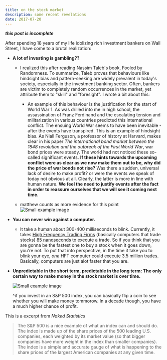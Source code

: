 ```yaml
---
title: on the stock market
description: some recent revelations
date: 2017-07-20
---
```


**_this post is incomplete_**


After spending 18 years of my life idolizing rich investment bankers on Wall Street, I have come to a brutal realization:


- **A lot of investing is gambling??**

    - I realized this after reading Nassim Taleb's book, Fooled by Randomness. To summarize, Taleb proves that behaviours like hindsight bias and pattern-seeking are widely prevalent in today's society, especially in the investment banking sector. Often, bankers are victim to completely random occurrences in the market, yet attribute them to "skill" and "foresight". I wrote a bit about this:

        -  An example of this behaviour is the justification for the start of World War 1. As was drilled into me in high school, the assassination of Franz Ferdinand and the escalating tension and militarization in various countries predicted this international conflict. The ensuing World War seems to have been inevitable - after the events have transpired. This is an example of hindsight bias. As Niall Ferguson, a professor of history at Harvard, makes clear in his paper <em>The international bond market between the 1848 revolution and the outbreak of the First World War</em>, war bond prices were steady. The world had not noticed these so-called significant events. <b>If these hints towards the upcoming conflict were as clear as we now make them out to be, why did the price of war bonds not rise?</b> Was there a sudden, universal lack of desire to make profit? or were the events we speak of today not obvious at all. Clearly, the latter is more in line with human nature. **We feel the need to justify events after the fact in order to reassure ourselves that we will see it coming next time.**



    - matthew counts as more evidence for this point
    ![Small example image](/assets/nobody2.gif "nobody2")



- **You can never win against a computer.**

  - It take a human about 300-400 milliseconds to blink. Currently, it takes [High Frequency Trading Firms](http://www.investopedia.com/articles/investing/091615/world-high-frequency-algorithmic-trading.asp) (basically computers that trade stocks) [85 nanoseconds](https://www.technologyreview.com/s/602135/high-frequency-trading-is-nearing-the-ultimate-speed-limit/) to execute a trade. So if you think that you are gonna be the fastest one to buy a stock when it goes down, you're not. To put that into perspective, in the time it take you to blink your eye, _one_ HFT computer could execute 3.5 million trades. Basically, computers are just alot faster that you are.

- **Unpredictable in the short term, predictable in the long term: The only certain way to make money in the stock market is over time.**

  ![Small example image](/assets/SPX-Time-Frames.png "investing chart")


  ^if you invest in an S&P 500 index, you can basically flip a coin to see whether you will make money tommorow. In a decade though, you have a much higher chance of profit.

This is a excerpt from *Naked Statistics*

> The S&P 500 is a nice example of what an index can and should do. The index is made up of the share prices of the 500 leading U.S. companies, each weighted by its market value (so that bigger companies have more weight in the index than smaller companies). The index is a simple and accurate gauge of what is happening to the share prices of the largest American companies at any given time.
